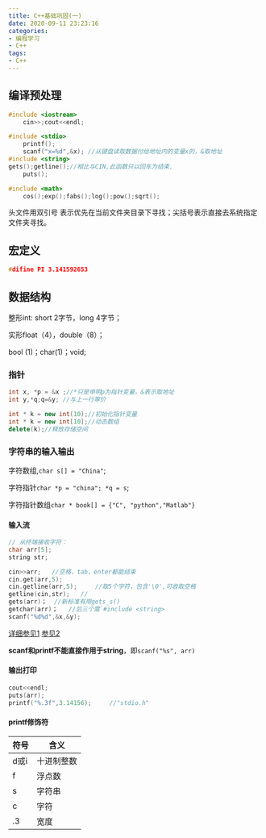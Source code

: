 ```yaml
---
title: C++基础巩固(一)
date: 2020-09-11 23:23:16
categories:
- 编程学习
- C++
tags:
- C++
---
```


## 编译预处理

```C++
#include <iostream>
	cin>>;cout<<endl;

#include <stdio>
	printf();
	scanf("x=%d",&x); //从键盘读取数据付给地址内的变量x的，&取地址
#include <string>	
gets();getline();//相比与CIN,此函数只以回车为结束.
	puts();

#include <math>
	cos();exp();fabs();log();pow();sqrt();


```

头文件用双引号 表示优先在当前文件夹目录下寻找；尖括号表示直接去系统指定文件夹寻找。

## 宏定义

```C++
#difine PI 3.141592653
```

## 数据结构

整形int: short 2字节，long 4字节；

实形float（4），double（8）；

bool (1)；char(1)；void;

### 指针

```C++
int x, *p = &x ;//*只是申明p为指针变量，&表示取地址
int y,*q;q=&y; //与上一行等价

int * k = new int(10);//初始化指针变量
int * k = new int[10];//动态数组
delete(k);//释放存储空间
```

### 字符串的输入输出

字符数组,`char s[] = "China"`;

字符指针`char *p = "china"; *q = s`;

字符指针数组`char * book[] = {"C", "python","Matlab"}`

#### 输入流

```C++
// 从终端接收字符：
char arr[5];
string str;

cin>>arr;	//空格，tab，enter都能结束
cin.get(arr,5);		
cin.getline(arr,5);		//取5个字符，包含'\0',可收取空格
getline(cin,str);	//
gets(arr)；	//新标准有用gets_s()
getchar(arr)；	//后三个需`#include <string>
scanf("%d%d",&x,&y); 
```

  [详细参见1](https://www.cnblogs.com/rever/p/4360826.html) [参见2](https://blog.csdn.net/u011486738/article/details/82082405)

**scanf和printf不能直接作用于string**，即`scanf("%s", arr)`

#### 输出打印

```C++
cout<<endl;
puts(arr);
printf("%.3f",3.14156);		//"stdio.h"
```

#### printf修饰符

| 符号 | 含义       |
| ---- | ---------- |
| d或i | 十进制整数 |
| f    | 浮点数     |
| s    | 字符串     |
| c    | 字符       |
| .3   | 宽度       |









